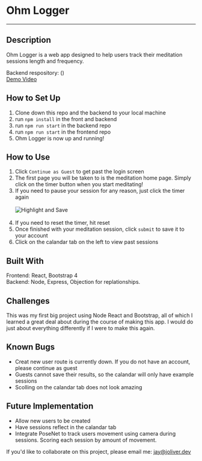 # Ohm Logger
 ---
 
 ## Description
 Ohm Logger is a web app designed to help users track their meditation sessions length and frequency. 

Backend respository: ()
<br>[Demo Video]()

## How to Set Up
1. Clone down this repo and the backend to your local machine<br>
2. run `npm install` in the front and backend <br>
4. run `npm run start` in the backend repo <br>
5. run `npm run start` in the frontend repo <br>
6. Ohm Logger is now up and running!<br>

## How to Use
1. Click `Continue as Guest` to get past the login screen <br>
2. The first page you will be taken to is the meditation home page. Simply click on the timer button when you start meditating! <br>
3. If you need to pause your session for any reason, just click the timer again <br><br>
![Highlight and Save](https://media.giphy.com/media/XvENrZxERfG4ePYIgr/giphy.gif)<br><br>
4. If you need to reset the timer, hit reset<br>
5. Once finished with your meditation session, click `submit` to save it to your account <br>
6. Click on the calandar tab on the left to view past sessions<br>

## Built With
Frontend: React, Bootstrap 4 <br>
Backend: Node, Express, Objection for replationships. 

## Challenges

This was my first big project using Node React and Bootstrap, all of which I learned a great deal about during the course of making this app. I would do just about everything differently if I were to make this again.

## Known Bugs
 - Creat new user route is currently down. If you do not have an account, please continue as guest
 - Guests cannot save their results, so the calandar will only have example sessions
 - Scolling on the calandar tab does not look amazing

## Future Implementation

- Allow new users to be created
- Have sessions reflect in the calandar tab
- Integrate PoseNet to track users movement using camera during sessions. Scoring each session by amount of movement. 

   

If you'd like to collaborate on this project, please email me: jay@joliver.dev
